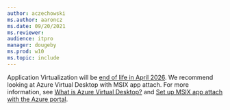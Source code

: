 ```yaml
---
author: aczechowski
ms.author: aaroncz
ms.date: 09/20/2021
ms.reviewer: 
audience: itpro
manager: dougeby
ms.prod: w10
ms.topic: include
---
```


Application Virtualization will be [end of life in April 2026](/lifecycle/announcements/mdop-extended). We recommend looking at Azure Virtual Desktop with MSIX app attach. For more information, see [What is Azure Virtual Desktop?](/azure/virtual-desktop/overview) and [Set up MSIX app attach with the Azure portal](/azure/virtual-desktop/app-attach-azure-portal).
